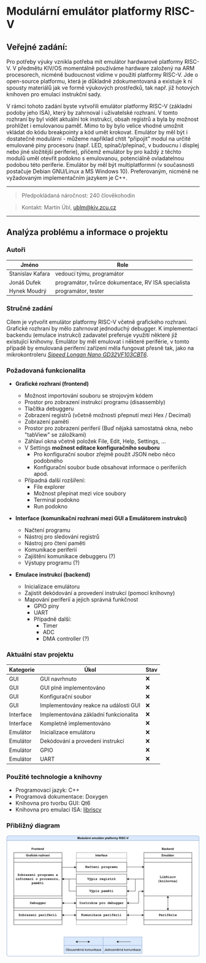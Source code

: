 # Modulární emulátor platformy RISC-V
## Veřejné zadání:

Pro potřeby výuky vznikla potřeba mít emulátor hardwarové platformy RISC-V. V
předmětu KIV/OS momentálně používáme hardware založený na ARM procesorech,
nicméně budoucnost vidíme v použití platformy RISC-V. Jde o open-source
platformu, která je důkladně zdokumentovaná a existuje k ní spousty materiálů jak ve
formě výukových prostředků, tak např. již hotových knihoven pro emulaci instrukční
sady.

V rámci tohoto zadání byste vytvořili emulátor platformy RISC-V (základní podoby
jeho ISA), který by zahrnoval i uživatelské rozhraní. V tomto rozhraní by byl vidět
aktuální tok instrukcí, obsah registrů a byla by možnost prohlížet i emulovanou
paměť. Mimo to by bylo velice vhodné umožnit vkládat do kódu breakpointy a kód
umět krokovat. Emulátor by měl být i dostatečně modulární - můžeme například chtít
“připojit” modul na určité emulované piny procesoru (např. LED, spínač/přepínač, v
budoucnu i displej nebo jiné složitější periferie), přičemž emulátor by pro každý z
těchto modulů uměl otevřít podokno s emulovanou, potenciálně ovladatelnou
podobou této periferie. Emulátor by měl být multiplatformní (v současnosti postačuje
Debian GNU/Linux a MS Windows 10). Preferovaným, nicméně ne vyžadovaným
implementačním jazykem je C++.

---

> Předpokládaná náročnost: 240 člověkohodin

> Kontakt: Martin Úbl, ublm@kiv.zcu.cz

---

## Analýza problému a informace o projektu

### Autoři
| **Jméno**        | **Role**                                            |
|------------------|-----------------------------------------------------|
| Stanislav Kafara | vedoucí týmu, programátor                           |
| Jonáš Dufek      | programátor, tvůrce dokumentace, RV ISA specialista |
| Hynek Moudrý     | programátor, tester                                 |

### Stručné zadání
Cílem je vytvořit emulátor platformy RISC-V včetně grafického rozhraní.
Grafické rozhraní by mělo zahrnovat jednoduchý debugger. K implementaci backendu
(emulace instrukcí) zadavatel preferuje využití některé již existující knihovny. 
Emulátor by měl emulovat i některé periférie, v tomto případě by emulovaná
periferní zařízení měla fungovat přesně tak, jako na mikrokontroleru
[*Sipeed Longan Nano GD32VF103CBT6*](https://www.seeedstudio.com/Sipeed-Longan-Nano-V1-1-p-5118.html).

### Požadovaná funkcionalita
* **Grafické rozhraní (frontend)**
  * Možnost importování souboru se strojovým kódem
  * Prostor pro zobrazení instrukcí programu (disassembly)
  * Tlačítka debuggeru
  * Zobrazení registrů (včetně možnosti přepnutí mezi Hex / Decimal)
  * Zobrazení paměti
  * Prostor pro zobrazení periferií (Buď nějaká samostatná okna, nebo "tabView" se záložkami)
  * Záhlaví okna včetně položek File, Edit, Help, Settings, ...
  * V Settings **možnost editace konfiguračního souboru** 
    * Pro konfigurační soubor zřejmě použít JSON nebo něco podobného
    * Konfigurační soubor bude obsahovat informace o periferiích apod.
  * Případná další rozšíření:
    * File explorer
    * Možnost přepínat mezi více soubory
    * Terminal podokno
    * Run podokno
    

* **Interface (komunikační rozhraní mezi GUI a Emulátorem instrukcí)**
  * Načtení programu
  * Nástroj pro sledování registrů
  * Nástroj pro čtení paměti
  * Komunikace periferií
  * Zajištění komunikace debuggeru (?)
  * Výstupy programu (?)
  

* **Emulace instrukcí (backend)**
  * Inicializace emulátoru
  * Zajistit dekódování a provedení instrukcí (pomocí knihovny)
  * Mapování periferií a jejich správná funkčnost
    * GPIO piny
    * UART
    * Případně další:
      * Timer
      * ADC
      * DMA controller (?)

### Aktuální stav projektu

| **Kategorie** | **Úkol**                              | **Stav** |
|---------------|---------------------------------------|----------|
| GUI           | GUI navrhnuto                         | ❌        |
| GUI           | GUI plně implementováno               | ❌        |
| GUI           | Konfigurační soubor                   | ❌        |
| GUI           | Implementovány reakce na události GUI | ❌        |
| Interface     | Implementována základní funkcionalita | ❌        |
| Interface     | Kompletně implementováno              | ❌        |
| Emulátor      | Inicializace emulátoru                | ❌        |
| Emulátor      | Dekódování a provedení instrukcí      | ❌        |
| Emulátor      | GPIO                                  | ❌        |
| Emulátor      | UART                                  | ❌        |

### Použité technologie a knihovny

* Programovací jazyk: C++
* Programová dokumentace: Doxygen
* Knihovna pro tvorbu GUI: Qt6
* Knihovna pro emulaci ISA: [libriscv](https://github.com/fwsGonzo/libriscv)

### Přibližný diagram

![diagram](./doc/project/proposals/architecture/architecture.svg)
